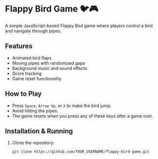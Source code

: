 # Flappy Bird Game 🐦🎮

A simple JavaScript-based Flappy Bird game where players control a bird and navigate through pipes.

## Features
- Animated bird flaps
- Moving pipes with randomized gaps
- Background music and sound effects
- Score tracking
- Game reset functionality

## How to Play
- Press `Space`, `Arrow Up`, or `X` to make the bird jump.
- Avoid hitting the pipes.
- The game resets when you press any of these keys after a game over.

## Installation & Running
1. Clone the repository:
   ```sh
   git clone https://github.com/YOUR_USERNAME/flappy-bird-game.git
